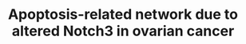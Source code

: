 ---
annotations:
- id: DOID:193
  parent: disease of cellular proliferation
  type: Disease Ontology
  value: reproductive organ cancer
- id: PW:0000009
  parent: regulatory pathway
  type: Pathway Ontology
  value: apoptotic cell death pathway
- id: PW:0000605
  parent: disease pathway
  type: Pathway Ontology
  value: cancer pathway
authors:
- Khanspers
- Zari
- Fehrhart
citedin:
- link: PMC7339012
- link: PMC6961668
description: Results of pathway analysis of apoptosis-related genes in OVCAR3 cells
  treated with Notch3 siRNA or control siRNA.  Proteins on this pathway have targeted
  assays available via the [https://assays.cancer.gov/available_assays?wp_id=WP2864
  CPTAC Assay Portal]
last-edited: 2019-11-29
ndex: 0cb0a431-8b66-11eb-9e72-0ac135e8bacf
organisms:
- Homo sapiens
redirect_from:
- /index.php/Pathway:WP2864
- /instance/WP2864
- /instance/WP2864_rr108133
revision: r108133
schema-jsonld:
- '@context': https://schema.org/
  '@id': https://wikipathways.github.io/pathways/WP2864.html
  '@type': Dataset
  creator:
    '@type': Organization
    name: WikiPathways
  description: Results of pathway analysis of apoptosis-related genes in OVCAR3 cells
    treated with Notch3 siRNA or control siRNA.  Proteins on this pathway have targeted
    assays available via the [https://assays.cancer.gov/available_assays?wp_id=WP2864
    CPTAC Assay Portal]
  keywords:
  - ABL1
  - AKT1
  - ANXA5
  - APOE
  - APP
  - AXIN1
  - BCL3
  - BIRC5
  - CARD14
  - CASP7
  - CDKN1A
  - CDKN1B
  - CSDA
  - CTNNA1
  - CUL1
  - CUL5
  - ERBB3
  - ERN1
  - ETS1
  - F2R
  - GCLC
  - HDAC1
  - HELLS
  - HSPA5
  - HSPB1
  - HSPD1
  - IER3
  - IL7R
  - JUND
  - MAPK1
  - NET1
  - NFKB1
  - NGFRAP1
  - NQO1
  - NRG1
  - PAK2
  - PKN1
  - PTK2
  - PTK2B
  - RIPK2
  - RNF7
  - RPS6KB1
  - SERBP1
  - SMAD7
  - SOCS3
  - SQSTM1
  - THBS1
  - TNF
  - TNFRSF10B
  - TNFRSF21
  - TRAF1
  - VAV3
  - VIM
  license: CC0
  name: Apoptosis-related network due to altered Notch3 in ovarian cancer
seo: CreativeWork
title: Apoptosis-related network due to altered Notch3 in ovarian cancer
wpid: WP2864
---